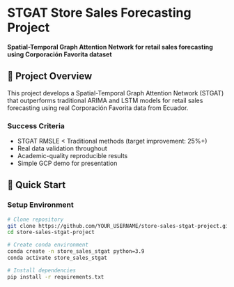 # STGAT Store Sales Forecasting Project  

**Spatial-Temporal Graph Attention Network for retail sales forecasting using Corporación Favorita dataset**

## 🎯 Project Overview

This project develops a Spatial-Temporal Graph Attention Network (STGAT) that outperforms traditional ARIMA and LSTM models for retail sales forecasting using real Corporación Favorita data from Ecuador.

### Success Criteria
- STGAT RMSLE < Traditional methods (target improvement: 25%+)
- Real data validation throughout
- Academic-quality reproducible results
- Simple GCP demo for presentation

## 🚀 Quick Start

### Setup Environment
```bash
# Clone repository
git clone https://github.com/YOUR_USERNAME/store-sales-stgat-project.git
cd store-sales-stgat-project

# Create conda environment
conda create -n store_sales_stgat python=3.9
conda activate store_sales_stgat

# Install dependencies
pip install -r requirements.txt


